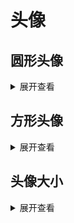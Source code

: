 # 头像

## 圆形头像
<CAvatar src="https://pic1.zhimg.com/v2-f28fb6bc6f0fe48c8554689a32e9dc77_xl.jpg?source=32738c0c"  size="large"></CAvatar>

<details>
<summary>展开查看</summary>

```vue
<template>
    <CAvatar></CAvatar>
</template>
```

</details>

## 方形头像
  <CAvatar src="https://pic1.zhimg.com/v2-f28fb6bc6f0fe48c8554689a32e9dc77_xl.jpg?source=32738c0c"  shape="square" size="large"></CAvatar>
<details>
<summary>展开查看</summary>

```vue
<template>
    <CAvatar shape="square" ></CAvatar>
</template>
```

</details>

## 头像大小
<div style="display:flex">
<CAvatar src="https://pic1.zhimg.com/v2-f28fb6bc6f0fe48c8554689a32e9dc77_xl.jpg?source=32738c0c"  size="small"></CAvatar>
<CAvatar src="https://pic1.zhimg.com/v2-f28fb6bc6f0fe48c8554689a32e9dc77_xl.jpg?source=32738c0c"  size="medium"></CAvatar>
<CAvatar src="https://pic1.zhimg.com/v2-f28fb6bc6f0fe48c8554689a32e9dc77_xl.jpg?source=32738c0c"  size="large"></CAvatar>
</div>

<details>
<summary>展开查看</summary>

```vue
<template>
    <CAvatar size="small"></CAvatar>
    <CAvatar size="medium"></CAvatar>
    <CAvatar size="large"></CAvatar>
</template>
```

</details>